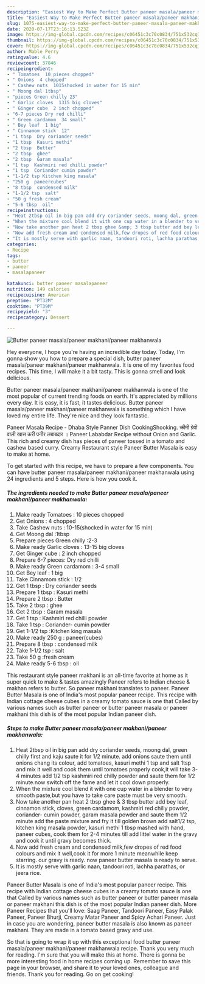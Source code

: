 ```yaml
---
description: "Easiest Way to Make Perfect Butter paneer masala/paneer makhani/paneer makhanwala"
title: "Easiest Way to Make Perfect Butter paneer masala/paneer makhani/paneer makhanwala"
slug: 1075-easiest-way-to-make-perfect-butter-paneer-masala-paneer-makhani-paneer-makhanwala
date: 2020-07-17T23:16:13.523Z
image: https://img-global.cpcdn.com/recipes/c06451c3c70c0834/751x532cq70/butter-paneer-masalapaneer-makhanipaneer-makhanwala-recipe-main-photo.jpg
thumbnail: https://img-global.cpcdn.com/recipes/c06451c3c70c0834/751x532cq70/butter-paneer-masalapaneer-makhanipaneer-makhanwala-recipe-main-photo.jpg
cover: https://img-global.cpcdn.com/recipes/c06451c3c70c0834/751x532cq70/butter-paneer-masalapaneer-makhanipaneer-makhanwala-recipe-main-photo.jpg
author: Mable Perry
ratingvalue: 4.6
reviewcount: 37846
recipeingredient:
- " Tomatoes  10 pieces chopped"
- " Onions  4 chopped"
- " Cashew nuts  1015shocked in water for 15 min"
- " Moong dal 1tbsp"
- "pieces Green chilly 23"
- " Garlic cloves  1315 big cloves"
- " Ginger cube  2 inch chopped"
- "6-7 pieces Dry red chilli"
- " Green cardamom  34 small"
- " Bey leaf  1 big"
- " Cinnamom stick  12"
- "1 tbsp  Dry coriander seeds"
- "1 tbsp  Kasuri methi"
- "2 tbsp  Butter"
- "2 tbsp  ghee"
- "2 tbsp  Garam masala"
- "1 tsp  Kashmiri red chilli powder"
- "1 tsp  Coriander cumin powder"
- "1-1/2 tsp Kitchen king masala"
- "250 g  paneercubes"
- "8 tbsp  condensed milk"
- "1-1/2 tsp  salt"
- "50 g fresh cream"
- "5-6 tbsp  oil"
recipeinstructions:
- "Heat 2tbsp oil in big pan add dry coriander seeds, moong dal, green chilly first and kaju saute it for 1/2 minute. add onions saute them until onions chang its colour, add tomatoes, kasuri methi 1 tsp and salt 1tsp and mix it well and cook them until tomatoes properly cook,it will take 3-4 minutes add 1/2 tsp kashmiri red chilly powder and saute them for 1/2 minute.now switch off the fame and let it cool down properly."
- "When the mixture cool blend it with one cup water in a blender to very smooth paste,but you have to take care paste must be very smooth."
- "Now take another pan heat 2 tbsp ghee &amp; 3 tbsp butter add bey leaf, cinnamon stick, cloves, green cardamom, kashmiri red chilly powder, coriander- cumin powder, garam masala powder and saute them 1/2 minute add the paste mixture and fry it till golden brown add salt1/2 tsp, kitchen king masala powder, kasuri methi 1 tbsp mashed with hand, paneer cubes, cook them for 2-4 minutes till add littel water in the gravy and cook it until gravy becomes thick."
- "Now add fresh cream and condensed milk,few dropes of red food colours and mix it well,cook it for more 1 minute meanwhile keep starring. our gravy is ready. now paneer butter masala is ready to serve."
- "It is mostly serve with garlic naan, tandoori roti, lachha parathas, or jeera rice."
categories:
- Recipe
tags:
- butter
- paneer
- masalapaneer

katakunci: butter paneer masalapaneer 
nutrition: 149 calories
recipecuisine: American
preptime: "PT32M"
cooktime: "PT39M"
recipeyield: "3"
recipecategory: Dessert

---
```



![Butter paneer masala/paneer makhani/paneer makhanwala](https://img-global.cpcdn.com/recipes/c06451c3c70c0834/751x532cq70/butter-paneer-masalapaneer-makhanipaneer-makhanwala-recipe-main-photo.jpg)

Hey everyone, I hope you're having an incredible day today. Today, I'm gonna show you how to prepare a special dish, butter paneer masala/paneer makhani/paneer makhanwala. It is one of my favorites food recipes. This time, I will make it a bit tasty. This is gonna smell and look delicious.

Butter paneer masala/paneer makhani/paneer makhanwala is one of the most popular of current trending foods on earth. It's appreciated by millions every day. It is easy, it is fast, it tastes delicious. Butter paneer masala/paneer makhani/paneer makhanwala is something which I have loved my entire life. They're nice and they look fantastic.

Paneer Masala Recipe - Dhaba Style Panner Dish CookingShooking. क्रीमी ग्रेवी वाली खास करी पनीर लबाबदार । Paneer Lababdar Recipe without Onion and Garlic. This rich and creamy dish has pieces of paneer tossed in a tomato and cashew based curry. Creamy Restaurant style Paneer Butter Masala is easy to make at home.


To get started with this recipe, we have to prepare a few components. You can have butter paneer masala/paneer makhani/paneer makhanwala using 24 ingredients and 5 steps. Here is how you cook it.

<!--inarticleads1-->

##### The ingredients needed to make Butter paneer masala/paneer makhani/paneer makhanwala:

1. Make ready  Tomatoes : 10 pieces chopped
1. Get  Onions : 4 chopped
1. Take  Cashew nuts : 10-15(shocked in water for 15 min)
1. Get  Moong dal :1tbsp
1. Prepare pieces Green chilly :2-3
1. Make ready  Garlic cloves : 13-15 big cloves
1. Get  Ginger cube : 2 inch chopped
1. Prepare 6-7 pieces: Dry red chilli
1. Make ready  Green cardamom : 3-4 small
1. Get  Bey leaf : 1 big
1. Take  Cinnamom stick : 1/2
1. Get 1 tbsp : Dry coriander seeds
1. Prepare 1 tbsp : Kasuri methi
1. Prepare 2 tbsp : Butter
1. Take 2 tbsp : ghee
1. Get 2 tbsp : Garam masala
1. Get 1 tsp : Kashmiri red chilli powder
1. Take 1 tsp : Coriander- cumin powder
1. Get 1-1/2 tsp :Kitchen king masala
1. Make ready 250 g : paneer(cubes)
1. Prepare 8 tbsp : condensed milk
1. Take 1-1/2 tsp : salt
1. Take 50 g :fresh cream
1. Make ready 5-6 tbsp : oil


This restaurant style paneer makhani is an all-time favorite at home as it super quick to make &amp; tastes amazingly Paneer refers to Indian cheese &amp; makhan refers to butter. So paneer makhani translates to paneer. Paneer Butter Masala is one of India&#39;s most popular paneer recipe. This recipe with Indian cottage cheese cubes in a creamy tomato sauce is one that Called by various names such as butter paneer or butter paneer masala or paneer makhani this dish is of the most popular Indian paneer dish. 

<!--inarticleads2-->

##### Steps to make Butter paneer masala/paneer makhani/paneer makhanwala:

1. Heat 2tbsp oil in big pan add dry coriander seeds, moong dal, green chilly first and kaju saute it for 1/2 minute. add onions saute them until onions chang its colour, add tomatoes, kasuri methi 1 tsp and salt 1tsp and mix it well and cook them until tomatoes properly cook,it will take 3-4 minutes add 1/2 tsp kashmiri red chilly powder and saute them for 1/2 minute.now switch off the fame and let it cool down properly.
1. When the mixture cool blend it with one cup water in a blender to very smooth paste,but you have to take care paste must be very smooth.
1. Now take another pan heat 2 tbsp ghee &amp; 3 tbsp butter add bey leaf, cinnamon stick, cloves, green cardamom, kashmiri red chilly powder, coriander- cumin powder, garam masala powder and saute them 1/2 minute add the paste mixture and fry it till golden brown add salt1/2 tsp, kitchen king masala powder, kasuri methi 1 tbsp mashed with hand, paneer cubes, cook them for 2-4 minutes till add littel water in the gravy and cook it until gravy becomes thick.
1. Now add fresh cream and condensed milk,few dropes of red food colours and mix it well,cook it for more 1 minute meanwhile keep starring. our gravy is ready. now paneer butter masala is ready to serve.
1. It is mostly serve with garlic naan, tandoori roti, lachha parathas, or jeera rice.


Paneer Butter Masala is one of India&#39;s most popular paneer recipe. This recipe with Indian cottage cheese cubes in a creamy tomato sauce is one that Called by various names such as butter paneer or butter paneer masala or paneer makhani this dish is of the most popular Indian paneer dish. More Paneer Recipes that you&#39;ll love: Saag Paneer, Tandoori Paneer, Easy Palak Paneer, Paneer Bhurji, Creamy Matar Paneer and Spicy Achari Paneer. Just in case you are wondering, paneer butter masala is also known as paneer makhani. They are made in a tomato based gravy and use. 

So that is going to wrap it up with this exceptional food butter paneer masala/paneer makhani/paneer makhanwala recipe. Thank you very much for reading. I'm sure that you will make this at home. There is gonna be more interesting food in home recipes coming up. Remember to save this page in your browser, and share it to your loved ones, colleague and friends. Thank you for reading. Go on get cooking!
